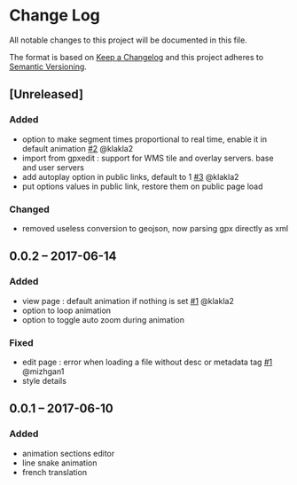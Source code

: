 # Change Log
All notable changes to this project will be documented in this file.

The format is based on [Keep a Changelog](http://keepachangelog.com/)
and this project adheres to [Semantic Versioning](http://semver.org/).

## [Unreleased]
### Added
- option to make segment times proportional to real time, enable it in default animation
[#2](https://gitlab.com/eneiluj/gpxmotion-oc/issues/2) @klakla2
- import from gpxedit : support for WMS tile and overlay servers. base and user servers
- add autoplay option in public links, default to 1
[#3](https://gitlab.com/eneiluj/gpxmotion-oc/issues/3) @klakla2
- put options values in public link, restore them on public page load

### Changed
- removed useless conversion to geojson, now parsing gpx directly as xml

## 0.0.2 – 2017-06-14
### Added
- view page : default animation if nothing is set
[#1](https://gitlab.com/eneiluj/gpxmotion-oc/issues/1) @klakla2
- option to loop animation
- option to toggle auto zoom during animation

### Fixed
- edit page : error when loading a file without desc or metadata tag
[#1](https://gitlab.com/eneiluj/gpxmotion-oc/issues/1) @mizhgan1
- style details

## 0.0.1 – 2017-06-10
### Added
- animation sections editor
- line snake animation
- french translation
